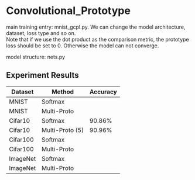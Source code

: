 # Convolutional_Prototype

main training entry: mnist_gcpl.py. We can change the model architecture, dataset, loss type and so on.   
Note that if we use the dot product as the comparison metric, the prototype loss should be set to 0. Otherwise the model can not converge.

model structure: nets.py

## Experiment Results

| Dataset                              | Method  | Accuracy |
| -------------------------------------- | ------------- | -------- | 
| MNIST     | Softmax      |   | 
| MNIST     | Multi-Proto    |   | 
| Cifar10    | Softmax      | 90.86%  |
|Cifar10| Multi-Proto (5)   | 90.96%  |
| Cifar100     | Softmax        |   | 
|Cifar100 | Multi-Proto    |   |
|ImageNet   | Softmax       |    | 
|ImageNet | Multi-Proto    |   |


